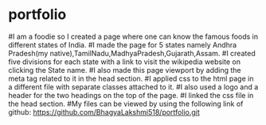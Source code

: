 # portfolio
#I am a foodie so I created a page where one can know the famous foods in different states of India.
#I made the page for 5 states namely Andhra Pradesh(my native),TamilNadu,MadhyaPradesh,Gujarath,Assam.
#I created five divisions for each state with a link to visit the wikipedia website on clicking the State name.
#I also made this page viewport by adding the meta tag related to it in the head section.
#I applied css to the html page in a different file with separate classes attached to it.
#I also used a logo and a header for the two headings on the top of the page.
#I linked the css file in the head section.
#My files can be viewed by using the following link of github:
     https://github.com/BhagyaLakshmi518/portfolio.git
